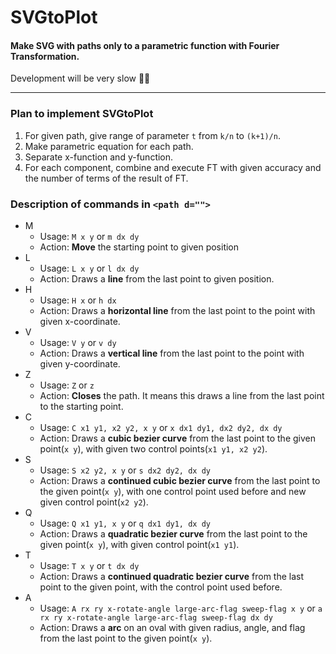 # SVGtoPlot
#### Make SVG with paths only to a parametric function with Fourier Transformation.

Development will be very slow 🤔🤔
<hr/>
 
### Plan to implement SVGtoPlot
  1. For given path, give range of parameter `t` from `k/n` to `(k+1)/n`.
  2. Make parametric equation for each path.
  3. Separate x-function and y-function.
  4. For each component, combine and execute FT with given accuracy and the number of terms of the result of FT.
 


### Description of commands in `<path d="">`
 - M
   - Usage: `M x y` or `m dx dy`
   - Action: **Move** the starting point to given position
 - L
   - Usage: `L x y` or `l dx dy`
   - Action: Draws a **line** from the last point to given position.
 - H
   - Usage: `H x` or `h dx`
   - Action: Draws a **horizontal line** from the last point to the point with given x-coordinate.
 - V
   - Usage: `V y` or `v dy`
   - Action: Draws a **vertical line** from the last point to the point with given y-coordinate.
 - Z
   - Usage: `Z` or `z`
   - Action: **Closes** the path. It means this draws a line from the last point to the starting point.
 - C
   - Usage: `C x1 y1, x2 y2, x y` or `x dx1 dy1, dx2 dy2, dx dy`
   - Action: Draws a **cubic bezier curve** from the last point to the given point(`x y`), with given two control points(`x1 y1, x2 y2`).
 - S
   - Usage: `S x2 y2, x y` or `s dx2 dy2, dx dy`
   - Action: Draws a **continued cubic bezier curve** from the last point to the given point(`x y`), with one control point used before and new given control point(`x2 y2`).
 - Q
   - Usage: `Q x1 y1, x y` or `q dx1 dy1, dx dy`
   - Action: Draws a **quadratic bezier curve** from the last point to the given point(`x y`), with given control point(`x1 y1`).
 - T
   - Usage: `T x y` or `t dx dy`
   - Action: Draws a **continued quadratic bezier curve** from the last point to the given point, with the control point used before.
 - A
   - Usage: `A rx ry x-rotate-angle large-arc-flag sweep-flag x y` or `a rx ry x-rotate-angle large-arc-flag sweep-flag dx dy`
   - Action: Draws a **arc** on an oval with given radius, angle, and flag from the last point to the given point(`x y`).
